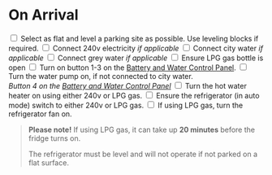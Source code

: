 ﻿<link href="../styles/custom.css" rel="stylesheet" />

# On Arrival

<label for="parking" class="top"><input type="checkbox" id="parking"/> Select as flat and level a parking site as possible. Use leveling blocks if
required.</label>
<label for="power"><input type="checkbox" id="power"/> Connect 240v electricity *if applicable*</label>
<label for="city-water"><input type="checkbox" id="city-water"/> Connect city water *if applicable*</label>
<label for="grey-water"><input type="checkbox" id="grey-water"/> Connect grey water *if applicable*</label>
<label for="lpg"><input type="checkbox" id="lpg"/> Ensure LPG gas bottle is open</label>
<label for="control-panel"><input type="checkbox" id="control-panel"/> Turn on button 1-3 on the [Battery and Water Control Panel](../guides/control-panel.md).</label>
<label for="water-pump"><input type="checkbox" id="water-pump"/> Turn the water pump on, if not connected to city water.<br/>
*Button 4 on the [Battery and Water Control Panel](../guides/control-panel.md)*
</label>
<label for="water-heater"><input type="checkbox" id="water-heater"/> Turn the hot water heater on using either 240v or LPG gas.</label>
<label for="refrigerator"><input type="checkbox" id="refrigerator"/> Ensure the refrigerator (in auto mode) switch to either 240v or LPG gas.</label>
<label for="lpg-level"><input type="checkbox" id="lpg-level"/> If using LPG gas, turn the refrigerator fan on.</label>

> **Please note!** If using LPG gas, it can take up **20 minutes** before the fridge turns on. 
>
> The refrigerator must be level and will not operate if not parked on a flat surface.
